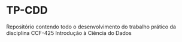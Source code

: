 # TP-CDD
Repositório contendo todo o desenvolvimento do trabalho prático da disciplina CCF-425 Introdução à Ciência do Dados
